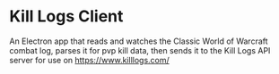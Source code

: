 # Kill Logs Client
An Electron app that reads and watches the Classic World of Warcraft combat log, parses it for pvp kill data, then sends it to the Kill Logs API server for use on https://www.killlogs.com/